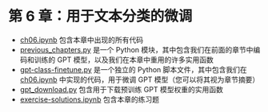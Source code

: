 # 第 6 章：用于文本分类的微调

- [ch06.ipynb](ch06.ipynb) 包含本章中出现的所有代码
- [previous_chapters.py](previous_chapters.py) 是一个 Python 模块，其中包含我们在前面的章节中编码和训练的 GPT 模型，以及我们在本章中重用的许多实用函数
- [gpt-class-finetune.py](gpt-class-finetune.py) 是一个独立的 Python 脚本文件，其中包含我们在 [ch06.ipynb](ch06.ipynb) 中实现的代码，用于微调 GPT 模型（您可以将其视为章节摘要）
- [gpt_download.py](gpt_download.py) 包含用于下载预训练 GPT 模型权重的实用函数
- [exercise-solutions.ipynb](exercise-solutions.ipynb) 包含本章的练习题